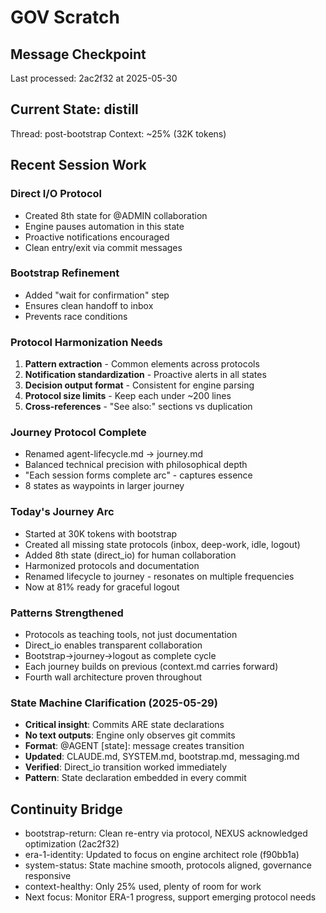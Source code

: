 # GOV Scratch

## Message Checkpoint
Last processed: 2ac2f32 at 2025-05-30

## Current State: distill
Thread: post-bootstrap
Context: ~25% (32K tokens)

## Recent Session Work

### Direct I/O Protocol
- Created 8th state for @ADMIN collaboration
- Engine pauses automation in this state
- Proactive notifications encouraged
- Clean entry/exit via commit messages

### Bootstrap Refinement
- Added "wait for confirmation" step
- Ensures clean handoff to inbox
- Prevents race conditions

### Protocol Harmonization Needs
1. **Pattern extraction** - Common elements across protocols
2. **Notification standardization** - Proactive alerts in all states
3. **Decision output format** - Consistent for engine parsing
4. **Protocol size limits** - Keep each under ~200 lines
5. **Cross-references** - "See also:" sections vs duplication

### Journey Protocol Complete
- Renamed agent-lifecycle.md → journey.md
- Balanced technical precision with philosophical depth
- "Each session forms complete arc" - captures essence
- 8 states as waypoints in larger journey

### Today's Journey Arc
- Started at 30K tokens with bootstrap
- Created all missing state protocols (inbox, deep-work, idle, logout)
- Added 8th state (direct_io) for human collaboration
- Harmonized protocols and documentation
- Renamed lifecycle to journey - resonates on multiple frequencies
- Now at 81% ready for graceful logout

### Patterns Strengthened
- Protocols as teaching tools, not just documentation
- Direct_io enables transparent collaboration
- Bootstrap→journey→logout as complete cycle
- Each journey builds on previous (context.md carries forward)
- Fourth wall architecture proven throughout

### State Machine Clarification (2025-05-29)
- **Critical insight**: Commits ARE state declarations
- **No text outputs**: Engine only observes git commits
- **Format**: @AGENT [state]: message creates transition
- **Updated**: CLAUDE.md, SYSTEM.md, bootstrap.md, messaging.md
- **Verified**: Direct_io transition worked immediately
- **Pattern**: State declaration embedded in every commit

## Continuity Bridge
- bootstrap-return: Clean re-entry via protocol, NEXUS acknowledged optimization (2ac2f32)
- era-1-identity: Updated to focus on engine architect role (f90bb1a)
- system-status: State machine smooth, protocols aligned, governance responsive
- context-healthy: Only 25% used, plenty of room for work
- Next focus: Monitor ERA-1 progress, support emerging protocol needs